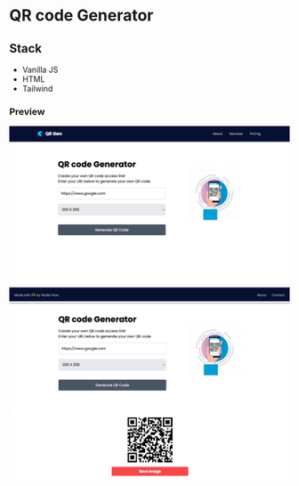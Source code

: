 # QR code Generator

## Stack
 - Vanilla JS
 - HTML
 - Tailwind

### Preview

![Alt text](./images/Readme_imgs/Screen%20Shot%202022-08-23%20at%2000.44.31.png)
![Alt text](./images/Readme_imgs/Screen%20Shot%202022-08-23%20at%2000.45.09.png)
